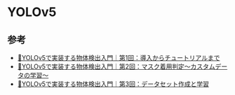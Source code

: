 # YOLOv5

## 参考

- [🔰YOLOv5で実装する物体検出入門｜第1回：導入からチュートリアルまで](https://tt-tsukumochi.com/archives/1816)
- [🔰YOLOv5で実装する物体検出入門｜第2回：マスク着用判定〜カスタムデータの学習〜](https://tt-tsukumochi.com/archives/1836)
- [🔰YOLOv5で実装する物体検出入門｜第3回：データセット作成と学習](https://tt-tsukumochi.com/archives/1803)
